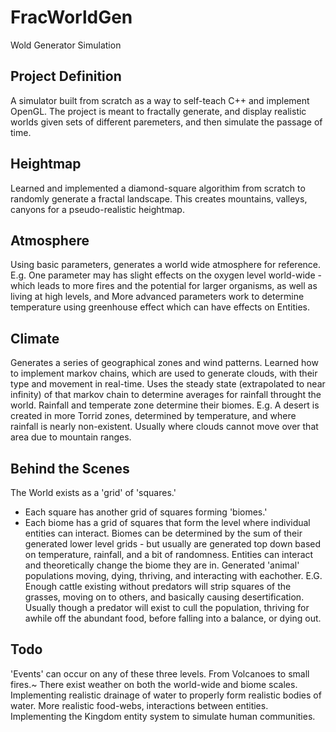 # FracWorldGen
Wold Generator Simulation

## Project Definition
A simulator built from scratch as a way to self-teach C++ and implement OpenGL.
The project is meant to fractally generate, and display realistic worlds given sets of different paremeters, and then simulate
the passage of time. 

## Heightmap
  Learned and implemented a diamond-square algorithim from scratch to randomly generate a fractal landscape.
  This creates mountains, valleys, canyons for a pseudo-realistic heightmap. 
  
## Atmosphere
  Using basic parameters, generates a world wide atmosphere for reference.
    E.g. One parameter may has slight effects on the oxygen level world-wide - which leads to more fires and the potential for
    larger organisms, as well as living at high levels, and 
  More advanced parameters work to determine temperature using greenhouse effect which can have effects on Entities. 
  
## Climate
  Generates a series of geographical zones and wind patterns.
  Learned how to implement markov chains, which are used to generate clouds, with their type and movement in real-time.
    Uses the steady state (extrapolated to near infinity) of that markov chain to determine averages for rainfall throught the world.
  Rainfall and temperate zone determine their biomes.
    E.g. A desert is created in more Torrid zones, determined by temperature, and where rainfall is nearly non-existent.
      Usually where clouds cannot move over that area due to mountain ranges. 
      
## Behind the Scenes
  The World exists as a 'grid' of 'squares.'
  - Each square has another grid of squares forming 'biomes.'
  - Each biome has a grid of squares that form the level where individual entities can interact.
  Biomes can be determined by the sum of their generated lower level grids - but usually are generated top down based on 
  temperature, rainfall, and a bit of randomness. 
  Entities can interact and theoretically change the biome they are in. Generated 'animal' populations moving, dying, thriving, and
  interacting with eachother. 
    E.G. Enough cattle existing without predators will strip squares of the grasses, moving on to others, and basically causing
      desertification. Usually though a predator will exist to cull the population, thriving for awhile off the abundant food,
      before falling into a balance, or dying out. 
      
## Todo
  'Events' can occur on any of these three levels. From Volcanoes to small fires.~
  There exist weather on both the world-wide and biome scales.
  Implementing realistic drainage of water to properly form realistic bodies of water.
  More realistic food-webs, interactions between entities.
  Implementing the Kingdom entity system to simulate human communities. 
